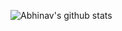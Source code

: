 ![Abhinav's github stats](https://github-readme-stats.vercel.app/api?username=iitrabhi&show_icons=true&theme=radical)
